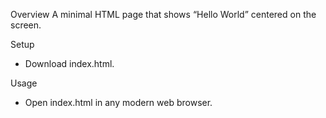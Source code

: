 Overview
A minimal HTML page that shows “Hello World” centered on the screen.

Setup
- Download index.html.

Usage
- Open index.html in any modern web browser.